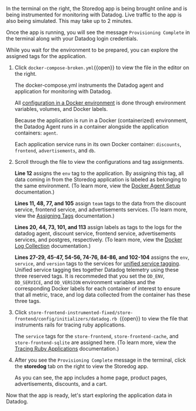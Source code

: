 In the terminal on the right, the Storedog app is being brought online and is being instrumented for monitoring with Datadog. Live traffic to the app is also being simulated. This may take up to 2 minutes.

Once the app is running, you will see the message `Provisioning Complete` in the terminal along with your Datadog login credentials.

While you wait for the environment to be prepared, you can explore the assigned tags for the application.

1. Click `docker-compose-broken.yml`{{open}} to view the file in the editor on the right. 

    The docker-compose.yml instruments the Datadog agent and application for monitoring with Datadog.

    All <a href="https://docs.datadoghq.com/agent/docker/?tab=standard" target="_datadog">configuration in a Docker environment</a> is done through environment variables, volumes, and Docker labels.

    Because the application is run in a Docker (containerized) environment, the Datadog Agent runs in a container alongside the application containers: `agent`. 
     
    Each application service runs in its own Docker container: `discounts`, `frontend`, `advertisements`, and `db`.

2. Scroll through the file to view the configurations and tag assignments. 

    **Line 12** assigns the `env` tag to the application. By assigning this tag, all data coming in from the Storedog application is labeled as belonging to the same environment. (To learn more, view the <a href="https://docs.datadoghq.com/agent/docker/?tab=standard#environment-variables" target="_blank">Docker Agent Setup</a> documentation.) 
    
    **Lines 11, 48, 77, and 105** assign `team` tags to the data from the discount service, frontend service, and advertisements services. (To learn more, view the <a href="https://docs.datadoghq.com/tagging/assigning_tags/?tab=agentv6v7#environment-variables" target="_blank">Assigning Tags</a> documentation.) 
    
    **Lines 20, 44, 73, 101, and 113** assign labels as tags to the logs for the datadog agent, discount service, frontend service, advertisements services, and postgres, respectively. (To learn more, view the <a href="https://docs.datadoghq.com/agent/docker/log/?tab=dockercompose#activate-log-integrations" target="_blank">Docker Log Collection</a> documentation.)
    
    **Lines 27-29, 45-47, 54-56, 74-76, 84-86, and 102-104** assigns the `env`, `service`, and `version` tags to the services for <a href="https://docs.datadoghq.com/getting_started/tagging/unified_service_tagging?tab=docker" target="_blank">unified service tagging</a>. Unified service tagging ties together Datadog telemetry using these three reserved tags. It is recommeded that you set the `DD_ENV`, `DD_SERVICE`, and `DD_VERSION` environment variables and the corresponding Docker labels for each container of interest to ensure that all metric, trace, and log data collected from the container has these three tags.

3. Click `store-frontend-instrumented-fixed/store-frontend/config/initializers/datadog.rb `{{open}} to view the file that instruments rails for tracing ruby applications. 

    The `service` tags for the `store-frontend`, `store-frontend-cache`, and `store-frontend-sqlite` are assigned here. (To learn more, view the <a href="https://docs.datadoghq.com/tracing/setup/ruby/#rails" target="_blank">Tracing Ruby Applications</a> documentation.)

4. After you see the `Provisioning Complete` message in the terminal, click the **storedog** tab on the right to view the Storedog app. 

    As you can see, the app includes a home page, product pages, advertisements, discounts, and a cart.

Now that the app is ready, let's start exploring the application data in Datadog.